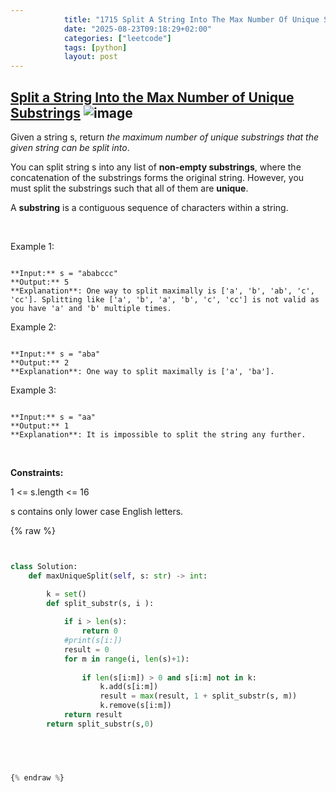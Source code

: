 ```yaml
---
            title: "1715 Split A String Into The Max Number Of Unique Substrings"
            date: "2025-08-23T09:18:29+02:00"
            categories: ["leetcode"]
            tags: [python]
            layout: post
---
```

            
## [Split a String Into the Max Number of Unique Substrings](https://leetcode.com/problems/split-a-string-into-the-max-number-of-unique-substrings) ![image](https://img.shields.io/badge/Difficulty-Medium-orange)

Given a string s, return *the maximum number of unique substrings that the given string can be split into*.

You can split string s into any list of **non-empty substrings**, where the concatenation of the substrings forms the original string. However, you must split the substrings such that all of them are **unique**.

A **substring** is a contiguous sequence of characters within a string.

 

Example 1:

```

**Input:** s = "ababccc"
**Output:** 5
**Explanation**: One way to split maximally is ['a', 'b', 'ab', 'c', 'cc']. Splitting like ['a', 'b', 'a', 'b', 'c', 'cc'] is not valid as you have 'a' and 'b' multiple times.

```

Example 2:

```

**Input:** s = "aba"
**Output:** 2
**Explanation**: One way to split maximally is ['a', 'ba'].

```

Example 3:

```

**Input:** s = "aa"
**Output:** 1
**Explanation**: It is impossible to split the string any further.

```

 

**Constraints:**

1 <= s.length <= 16

s contains only lower case English letters.

{% raw %}


```python


class Solution:
    def maxUniqueSplit(self, s: str) -> int:

        k = set()
        def split_substr(s, i ):
           
            if i > len(s):
                return 0
            #print(s[i:])
            result = 0
            for m in range(i, len(s)+1):
                
                if len(s[i:m]) > 0 and s[i:m] not in k:
                    k.add(s[i:m])
                    result = max(result, 1 + split_substr(s, m))
                    k.remove(s[i:m])
            return result
        return split_substr(s,0)


        


{% endraw %}
```
